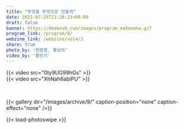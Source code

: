 ```yaml
---
title: "무엇을 무엇으로 만들까"
date: 2021-07-25T21:20:23+09:00
draft: false
banner: https://0makes0.com/images/program_makemake.gif
program_link: /program/9/
webzine_link: /webzine/vol4/3
share: true
photo_by: '현준영, 홍보의'
video_by: '홍민기'
---
```


{{< video src="0ty9UG99hGs" >}}
<br/>
{{< video src="XhNah6abIPU" >}}

<br/>

{{< gallery dir="/images/archive/9/" caption-position="none" caption-effect="none" />}}

{{< load-photoswipe >}}
